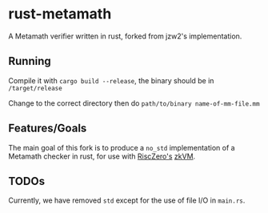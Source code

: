 # rust-metamath

A Metamath verifier written in rust, forked from jzw2's implementation.

## Running

Compile it with `cargo build --release`, the binary should be in `/target/release`

Change to the correct directory then do `path/to/binary name-of-mm-file.mm`

## Features/Goals

The main goal of this fork is to produce a `no_std` implementation of a Metamath checker in rust, for use with [RiscZero's](https://www.risczero.com/) [zkVM](https://github.com/risc0/risc0-rust-starter).

## TODOs

Currently, we have removed `std` except for the use of file I/O in `main.rs`.